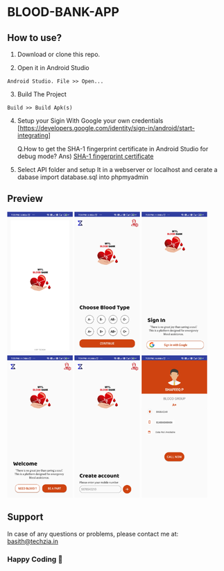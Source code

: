 
# BLOOD-BANK-APP

## How to use?

1. Download or clone this repo.

2. Open it in Android Studio
```
Android Studio. File >> Open...
```
3. Build The Project
```
Build >> Build Apk(s)
```
4. Setup your Sigin With Google your own credentials
  [https://developers.google.com/identity/sign-in/android/start-integrating]
  
    Q.How to get the SHA-1 fingerprint certificate in Android Studio for debug mode? 
    Ans) <a href="https://stackoverflow.com/questions/27609442/how-to-get-the-sha-1-fingerprint-certificate-in-android-studio-for-debug-mode(https://stackoverflow.com/questions/27609442/how-to-get-the-sha-1-fingerprint-certificate-in-android-studio-for-debug-mode)"> SHA-1 fingerprint certificate</a>
  
6. Select API folder and setup It in a webserver or localhost and cerate a dabase import database.sql into phpmyadmin




## Preview
<div>
<img src="https://github.com/abdulbasitha/BLOOD-BANK-APP/blob/master/preview/1.jpg" width="30%" height="30%" >
<img src="https://github.com/abdulbasitha/BLOOD-BANK-APP/blob/master/preview/2.jpg" width="30%" height="30%">
<img src="https://github.com/abdulbasitha/BLOOD-BANK-APP/blob/master/preview/3.jpg" width="30%" height="30%">
</div>
<div>
<img src="https://github.com/abdulbasitha/BLOOD-BANK-APP/blob/master/preview/4.jpg" width="30%" height="30%">
<img src="https://github.com/abdulbasitha/BLOOD-BANK-APP/blob/master/preview/5.jpg" width="30%" height="30%">
<img src="https://github.com/abdulbasitha/BLOOD-BANK-APP/blob/master/preview/6.jpg" width="30%" height="30%">
</div>



## Support

In case of any questions or problems, please contact me at:
[basith@techzia.in](mailto:basith@techzia.in)

### Happy Coding 💖


